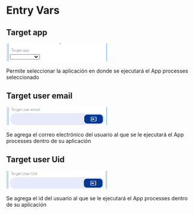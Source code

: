 # Entry Vars

## Target app

![](../../../../.gitbook/assets/image%20%28695%29.png)

Permite seleccionar la aplicación en donde se ejecutará el App processes seleccionado

## Target user email

![](../../../../.gitbook/assets/image%20%28685%29.png)

Se agrega el correo electrónico del usuario al que se le ejecutará el App processes dentro de su aplicación

## Target user Uid

![](../../../../.gitbook/assets/image%20%28666%29.png)

Se agrega el id del usuario al que se le ejecutará el App processes dentro de su aplicación

